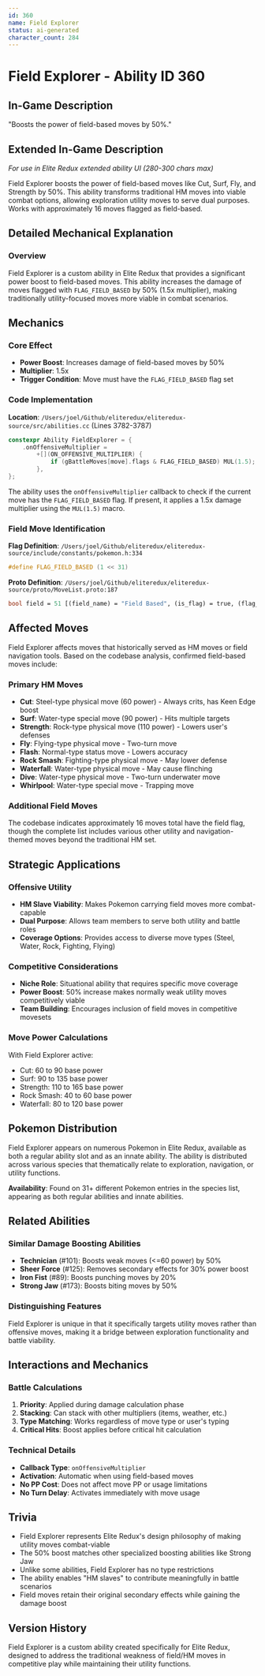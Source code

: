 ```yaml
---
id: 360
name: Field Explorer
status: ai-generated
character_count: 284
---
```


# Field Explorer - Ability ID 360

## In-Game Description
"Boosts the power of field-based moves by 50%."

## Extended In-Game Description
*For use in Elite Redux extended ability UI (280-300 chars max)*

Field Explorer boosts the power of field-based moves like Cut, Surf, Fly, and Strength by 50%. This ability transforms traditional HM moves into viable combat options, allowing exploration utility moves to serve dual purposes. Works with approximately 16 moves flagged as field-based.

## Detailed Mechanical Explanation

### Overview

Field Explorer is a custom ability in Elite Redux that provides a significant power boost to field-based moves. This ability increases the damage of moves flagged with `FLAG_FIELD_BASED` by 50% (1.5x multiplier), making traditionally utility-focused moves more viable in combat scenarios.

## Mechanics

### Core Effect
- **Power Boost**: Increases damage of field-based moves by 50%
- **Multiplier**: 1.5x
- **Trigger Condition**: Move must have the `FLAG_FIELD_BASED` flag set

### Code Implementation

**Location**: `/Users/joel/Github/eliteredux/eliteredux-source/src/abilities.cc` (Lines 3782-3787)

```cpp
constexpr Ability FieldExplorer = {
    .onOffensiveMultiplier =
        +[](ON_OFFENSIVE_MULTIPLIER) {
            if (gBattleMoves[move].flags & FLAG_FIELD_BASED) MUL(1.5);
        },
};
```

The ability uses the `onOffensiveMultiplier` callback to check if the current move has the `FLAG_FIELD_BASED` flag. If present, it applies a 1.5x damage multiplier using the `MUL(1.5)` macro.

### Field Move Identification

**Flag Definition**: `/Users/joel/Github/eliteredux/eliteredux-source/include/constants/pokemon.h:334`
```c
#define FLAG_FIELD_BASED (1 << 31)
```

**Proto Definition**: `/Users/joel/Github/eliteredux/eliteredux-source/proto/MoveList.proto:187`
```proto
bool field = 51 [(field_name) = "Field Based", (is_flag) = true, (flag_code_value) = "FLAG_FIELD_BASED"];
```

## Affected Moves

Field Explorer affects moves that historically served as HM moves or field navigation tools. Based on the codebase analysis, confirmed field-based moves include:

### Primary HM Moves
- **Cut**: Steel-type physical move (60 power) - Always crits, has Keen Edge boost
- **Surf**: Water-type special move (90 power) - Hits multiple targets
- **Strength**: Rock-type physical move (110 power) - Lowers user's defenses
- **Fly**: Flying-type physical move - Two-turn move
- **Flash**: Normal-type status move - Lowers accuracy
- **Rock Smash**: Fighting-type physical move - May lower defense
- **Waterfall**: Water-type physical move - May cause flinching
- **Dive**: Water-type physical move - Two-turn underwater move
- **Whirlpool**: Water-type special move - Trapping move

### Additional Field Moves
The codebase indicates approximately 16 moves total have the field flag, though the complete list includes various other utility and navigation-themed moves beyond the traditional HM set.

## Strategic Applications

### Offensive Utility
- **HM Slave Viability**: Makes Pokemon carrying field moves more combat-capable
- **Dual Purpose**: Allows team members to serve both utility and battle roles
- **Coverage Options**: Provides access to diverse move types (Steel, Water, Rock, Fighting, Flying)

### Competitive Considerations
- **Niche Role**: Situational ability that requires specific move coverage
- **Power Boost**: 50% increase makes normally weak utility moves competitively viable
- **Team Building**: Encourages inclusion of field moves in competitive movesets

### Move Power Calculations
With Field Explorer active:
- Cut: 60 to 90 base power
- Surf: 90 to 135 base power  
- Strength: 110 to 165 base power
- Rock Smash: 40 to 60 base power
- Waterfall: 80 to 120 base power

## Pokemon Distribution

Field Explorer appears on numerous Pokemon in Elite Redux, available as both a regular ability slot and as an innate ability. The ability is distributed across various species that thematically relate to exploration, navigation, or utility functions.

**Availability**: Found on 31+ different Pokemon entries in the species list, appearing as both regular abilities and innate abilities.

## Related Abilities

### Similar Damage Boosting Abilities
- **Technician** (#101): Boosts weak moves (<=60 power) by 50%
- **Sheer Force** (#125): Removes secondary effects for 30% power boost
- **Iron Fist** (#89): Boosts punching moves by 20%
- **Strong Jaw** (#173): Boosts biting moves by 50%

### Distinguishing Features
Field Explorer is unique in that it specifically targets utility moves rather than offensive moves, making it a bridge between exploration functionality and battle viability.

## Interactions and Mechanics

### Battle Calculations
1. **Priority**: Applied during damage calculation phase
2. **Stacking**: Can stack with other multipliers (items, weather, etc.)
3. **Type Matching**: Works regardless of move type or user's typing
4. **Critical Hits**: Boost applies before critical hit calculation

### Technical Details
- **Callback Type**: `onOffensiveMultiplier`
- **Activation**: Automatic when using field-based moves
- **No PP Cost**: Does not affect move PP or usage limitations
- **No Turn Delay**: Activates immediately with move usage

## Trivia

- Field Explorer represents Elite Redux's design philosophy of making utility moves combat-viable
- The 50% boost matches other specialized boosting abilities like Strong Jaw
- Unlike some abilities, Field Explorer has no type restrictions
- The ability enables "HM slaves" to contribute meaningfully in battle scenarios
- Field moves retain their original secondary effects while gaining the damage boost

## Version History

Field Explorer is a custom ability created specifically for Elite Redux, designed to address the traditional weakness of field/HM moves in competitive play while maintaining their utility functions.

